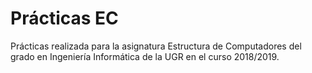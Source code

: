 # Prácticas EC
Prácticas realizada para la asignatura Estructura de Computadores del grado en Ingeniería Informática de la UGR en el curso 2018/2019.
